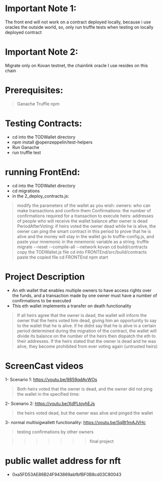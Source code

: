 # Important Note 1: 
The front end will not work on a contract deployed locally, because i use oracles the outside world, so, only run truffle tests when testing on locally deployed contract

# Important Note 2: 
Migrate only on Kovan testnet, the chainlink oracle I use resides on this chain


# Prerequisites:
> Ganache
> Truffle
> npm


# Testing Contracts:
- cd into the TODWallet directory
- npm install @openzeppelin/test-helpers
-  Run Ganache 
- run truffle test


# running FrontEnd:
- cd into the TODWallet directory
- cd migrations
- in the 2_deploy_contracts.js:
> modify the parameters of the wallet as you wish:
> owners: who can make transactions and confirm them
> Confirmations: the number of confirmations required for a transaction to execute
> heirs: addresses of people who will receive the wallet balance after owner is dead
> PeriodAfterVoting: if heirs voted the owner dead while he is alive, the owner can ping the smart contract in this period to prove that he is alive and the money will stay in the wallet
> go to truffle-config.js, and paste your mnemonic in the mnemonic variable as a string.
> truffle migrate --reset --compile-all --network kovan
> cd build/contracts
> copy the TODWallet.js file
> cd into FRONTEnd/src/build/contracts
> paste the copied file
> cd FRONTEnd
> npm start

# Project Description

- An eth wallet that enables multiple owners to have access rights over the funds, and  a transaction made by one owner must have a number of confirmations to be executed
- This eth wallet implements a transfer on death functionality
> If all heirs agree that the owner is dead, the wallet will inform the owner that the heirs voted him dead, giving him an opportunity to say to the wallet that he is alive.  if he didnt say that he is alive in a certain period determined during the migration of the contract, the wallet will divide its balance on the number of the heirs then dispatch the eth to their addresses.
> If the heirs stated that the owner is dead and he was alive, they become prohibited from ever voting again (untrusted heirs)


# ScreenCast videos

1- Scenario 1:  https://youtu.be/9859qdAvWOs
>Both heirs voted that the owner is dead, and the owner did not ping the wallet in the specified time:

2- Scenario 2:  https://youtu.be/XdPLtoyhEJs
>the heirs voted dead, but the owner was alive and pinged the wallet

3- normal multisigwallett functionality: https://youtu.be/SqBt1mAJVHc
> testing confirmations by other owners


>>>>>>> final project


# public wallet address for nft
- 0xa5FD53AE86B24F943869abfbfBF0B8cd03C80043

